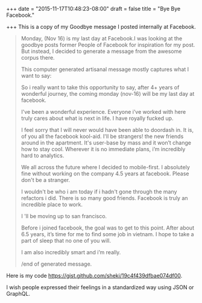 +++
date = "2015-11-17T10:48:23-08:00"
draft = false
title = "Bye Bye Facebook."

+++
This is a copy of my Goodbye message I posted internally at Facebook.

> Monday, (Nov 16) is my last day at Facebook.I was looking at the goodbye posts former People of Facebook for inspiration for my post. But instead, I decided to generate a message from the awesome corpus there.
>
> This computer generated artisanal message mostly captures what I want to say:
>
> So i really want to take this opportunity to say, after 4+ years of wonderful journey, the coming monday (nov-16) will be my last day at facebook.
>
> I've been a wonderful experience. Everyone i’ve worked with here truly cares about what is next in life. I have royally fucked up.
>
> I feel sorry that I will never would have been able to doordash in. It is, of you all the facebook kool-aid. I'll be strangers! the new friends around in the apartment.  It's user-base by mass and it won’t change how to stay cool. Wherever it is no immediate plans, i’m incredibly hard to analytics.
>
> We all across the future where I decided to mobile-first. I absolutely fine without working on the company 4.5 years at facebook.  Please don't be a stranger.
>
> I wouldn't be who i am today if i hadn't gone through the many refactors i did. There is so many good friends. Facebook is truly an incredible place to work.
>
> I 'll be moving up to san francisco.
>
> Before i joined facebook, the goal was to get to this point. After about 6.5 years, it’s time for me to find some job in vietnam.  I hope to take a part of sleep that no one of you will.
>
> I am also incredibly smart and i’m really.
>
> /end of generated message.

Here is my code https://gist.github.com/sheki/19c4f439dfbae074df00.

I wish people expressed their feelings in a standardized way using JSON or GraphQL.
